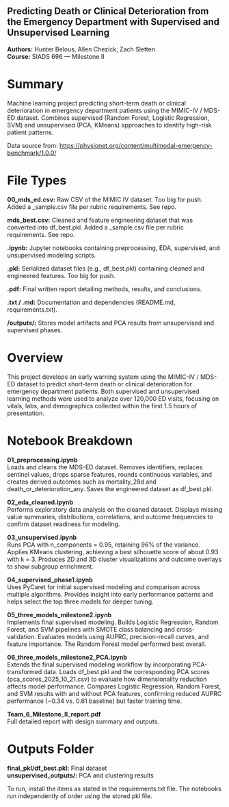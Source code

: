 ## Predicting Death or Clinical Deterioration from the Emergency Department with Supervised and Unsupervised Learning
**Authors:** Hunter Belous, Allen Chezick, Zach Sletten  
**Course:** SIADS 696 — Milestone II

# Summary

Machine learning project predicting short-term death or clinical deterioration in emergency department patients using the MIMIC-IV / MDS-ED dataset. Combines supervised (Random Forest, Logistic Regression, SVM) and unsupervised (PCA, KMeans) approaches to identify high-risk patient patterns.

Data source from: https://physionet.org/content/multimodal-emergency-benchmark/1.0.0/

# File Types

**00_mds_ed.csv:** Raw CSV of the MIMIC IV dataset. Too big for push. Added a _sample.csv file per rubric requirements. See repo.

**mds_best.csv:** Cleaned and feature engineering dataset that was converted into df_best.pkl. Added a _sample.csv file per rubric requirements. See repo.

**.ipynb:** Jupyter notebooks containing preprocessing, EDA, supervised, and unsupervised modeling scripts.  

**.pkl:** Serialized dataset files (e.g., df_best.pkl) containing cleaned and engineered features. Too big for push. 

**.pdf:** Final written report detailing methods, results, and conclusions.  

**.txt / .md:** Documentation and dependencies (README.md, requirements.txt).  

**/outputs/:** Stores model artifacts and PCA results from unsupervised and supervised phases.

# Overview

This project develops an early warning system using the MIMIC-IV / MDS-ED dataset to predict short-term death or clinical deterioration for emergency department patients. Both supervised and unsupervised learning methods were used to analyze over 120,000 ED visits, focusing on vitals, labs, and demographics collected within the first 1.5 hours of presentation.

# Notebook Breakdown

**01_preprocessing.ipynb**  
Loads and cleans the MDS-ED dataset. Removes identifiers, replaces sentinel values, drops sparse features, rounds continuous variables, and creates derived outcomes such as mortality_28d and death_or_deterioration_any. Saves the engineered dataset as df_best.pkl.

**02_eda_cleaned.ipynb**  
Performs exploratory data analysis on the cleaned dataset. Displays missing value summaries, distributions, correlations, and outcome frequencies to confirm dataset readiness for modeling.

**03_unsupervised.ipynb**  
Runs PCA with n_components = 0.95, retaining 96% of the variance. Applies KMeans clustering, achieving a best silhouette score of about 0.93 with k = 3. Produces 2D and 3D cluster visualizations and outcome overlays to show subgroup enrichment.

**04_supervised_phase1.ipynb**  
Uses PyCaret for initial supervised modeling and comparison across multiple algorithms. Provides insight into early performance patterns and helps select the top three models for deeper tuning.

**05_three_models_milestone2.ipynb**  
Implements final supervised modeling. Builds Logistic Regression, Random Forest, and SVM pipelines with SMOTE class balancing and cross-validation. Evaluates models using AUPRC, precision-recall curves, and feature importance. The Random Forest model performed best overall.

**06_three_models_milestone2_PCA.ipynb**  
Extends the final supervised modeling workflow by incorporating PCA-transformed data. Loads df_best.pkl and the corresponding PCA scores (pca_scores_2025_10_21.csv) to evaluate how dimensionality reduction affects model performance. Compares Logistic Regression, Random Forest, and SVM results with and without PCA features, confirming reduced AUPRC performance (~0.34 vs. 0.61 baseline) but faster training time.

**Team_6_Milestone_II_report.pdf**  
Full detailed report with design summary and outputs.

# Outputs Folder

**final_pkl/df_best.pkl:** Final dataset  
**unsupervised_outputs/:** PCA and clustering results  

To run, install the items as stated in the requirements.txt file. The notebooks run independently of order using the stored pkl file. 